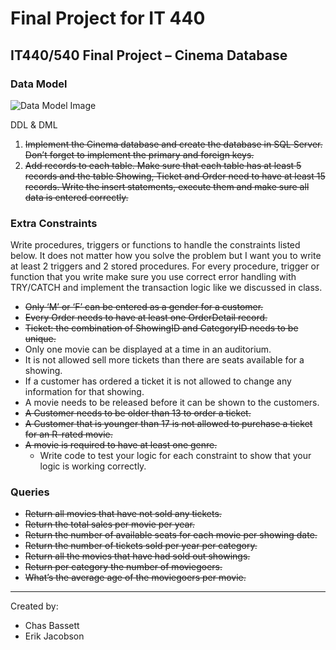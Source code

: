 # Final Project for IT 440

## IT440/540 Final Project – Cinema Database

### Data Model

![Data Model Image](https://i.gyazo.com/984611cf7638dcf7c5ce71ed7dcd240b.png)

DDL & DML

1. ~~Implement the Cinema database and create the database in SQL Server. Don’t forget to implement the primary and foreign keys.~~
2. ~~Add records to each table. Make sure that each table has at least 5 records and the table Showing, Ticket and Order need to have at least 15 records. Write the insert statements, execute them and make sure all data is entered correctly.~~
 
### Extra Constraints 
Write procedures, triggers or functions to handle the constraints listed below. It does not matter how you solve the problem but I want you to write at least 2 triggers and 2 stored procedures. For every procedure, trigger or function that you write make sure you use correct error handling with TRY/CATCH and implement the transaction logic like we discussed in class. 
- ~~Only ‘M’ or ‘F’ can be entered as a gender for a customer.~~
- ~~Every Order needs to have at least one OrderDetail record.~~
- ~~Ticket: the combination of ShowingID and CategoryID needs to be unique.~~
- Only one movie can be displayed at a time in an auditorium.
- It is not allowed sell more tickets than there are seats available for a showing. 
- If a customer has ordered a ticket it is not allowed to change any information for that showing. 
- A movie needs to be released before it can be shown to the customers.
- ~~A Customer needs to be older than 13 to order a ticket.~~
- ~~A Customer that is younger than 17 is not allowed to purchase a ticket for an R-rated movie.~~
- ~~A movie is required to have at least one genre.~~  
    - Write code to test your logic for each constraint to show that your logic is working correctly.

### Queries
- ~~Return all movies that have not sold any tickets.~~
- ~~Return the total sales per movie per year.~~
- ~~Return the number of available seats for each movie per showing date.~~
- ~~Return the number of tickets sold per year per category.~~
- ~~Return all the movies that have had sold out showings.~~
- ~~Return per category the number of moviegoers.~~
- ~~What’s the average age of the moviegoers per movie.~~

---
Created by:
- Chas Bassett
- Erik Jacobson
